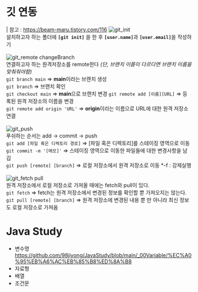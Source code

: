 # 깃 연동
| 참고 : https://beam-maru.tistory.com/116
![git_init](https://github.com/user-attachments/assets/f572e79b-0ac7-493e-b5fc-2e77defb3508)<br>
설치하고자 하는 폴더에 <strong>`[git init]`</strong> 을 한 후 <strong>`[user.name]`</strong>과 <strong>`[user.email]`</strong>을 작성하기<br>
<br>
![git_remote changeBranch](https://github.com/user-attachments/assets/4e6d9060-315f-45cd-ba2f-911d58324a7e)<br>
연결하고자 하는 원격저장소를 remote한다 <em>(단, 브랜치 이름이 다르다면 브랜치 이름을 맞춰줘야함)</em><br>
`git branch main` => <strong>main</strong>이라는 브랜치 생성<br>
`git branch` => 브랜치 확인<br>
`git checkout main` => <strong>main</strong>으로 브랜치 변경
`git remote add [이름][URL]` => 등록된 원격 저장소의 이름을 변경<br>
`git remote add origin 'URL'` => <strong>origin</strong>이라는 이름으로 URL에 대한 원격 저장소 연결<br>
<br>
![git_push](https://github.com/user-attachments/assets/543cb0c8-7fc0-4c6d-9107-cc9c7bd68719)<br>
푸쉬하는 순서는 add -> commit -> push <br>
`git add [파일 혹은 디렉토리 경로]` => [파일 혹은 디렉토리]를 스테이징 영역으로 이동<br>
`git commit -m '[메모]'` => 스테이징 영역으로 이동한 파일들에 대한 변경사항을 남김<br>
`git push [remote] [branch]` => 로컬 저장소에서 원격 저장소로 이동  *-f : 강제실행<br>
<br>
![git_fetch pull](https://github.com/user-attachments/assets/637f83df-548b-4f56-8e5e-8b79161a9232)<br>
원격 저장소에서 로컬 저장소로 가져올 때에는 fetch와 pull이 있다.<br>
`git fetch` => fetch는 원격 저장소에서 변경된 정보를 확인할 뿐 가져오지는 않는다.<br>
`git pull [remote] [branch]` => 원격 저장소에 변경된 내용 뿐 만 아니라 최신 정보도 로컬 저장소로 가져옴<br>

# Java Study
- 변수명
 https://github.com/98jiyong/JavaStudy/blob/main/_00Variable/%EC%A0%95%EB%A6%AC%EB%85%B8%ED%8A%B8
- 자료형
- 배열
- 조건문
